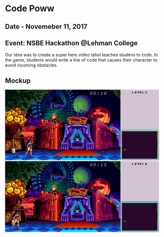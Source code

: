 # Code Poww

## Date -  Novemeber 11, 2017

## Event: NSBE Hackathon @Lehman College
Our idea was to create a super hero video tahst teaches studens to code. In the game, students would write a line of code that causes their character to avoid incoming obstacles.

## Mockup
![My image](https://github.com/giocare/CodePoww/blob/master/codepowlvl1.gif)
![My image](https://github.com/giocare/CodePoww/blob/master/codepow1vl2.gif)
